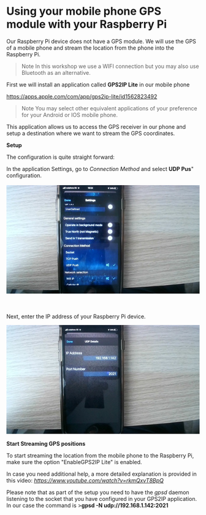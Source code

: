 # Using your mobile phone GPS module with your Raspberry Pi 

Our Raspberry Pi device does not have a GPS module. We will use the GPS of a mobile phone and stream the location from the phone into the Raspberry Pi.

> Note In this workshop we use a WIFI connection but you may also use Bluetooth as an alternative. 

First we will install an application called **GPS2IP Lite** in our mobile phone 

https://apps.apple.com/com/app/gps2ip-lite/id1562823492

> Note You may select other equivalent applications of your preference for your Android or IOS mobile phone. 

This application allows us to access the GPS receiver in our phone and setup a destination where we want to stream the GPS coordinates.

**Setup**

The configuration is quite straight forward: 

In the application Settings, go to *Connection Method* and select **UDP Pus**" configuration.
<br/><br/>
![GPS2IP app Settings](GPS2IP_1.jpg)


<br/><br/>
Next, enter the IP address of your Raspberry Pi device. 



![GPS2IP app Settings](GPS2IP_2.jpg)


**Start Streaming GPS positions**

To start streaming the location from the mobile phone to the Raspberry Pi, make sure the option "EnableGPS2IP Lite" is enabled. 

In case you need additional help, a more detailed explanation is provided in this video: *https://www.youtube.com/watch?v=rkmQxvT8BpQ*

Please note that as part of the setup you need to have the *gpsd* daemon listening to the socket that you have configured in your GPS2IP application. 
In our case the command is >**gpsd -N udp://192.168.1.142:2021**




 
